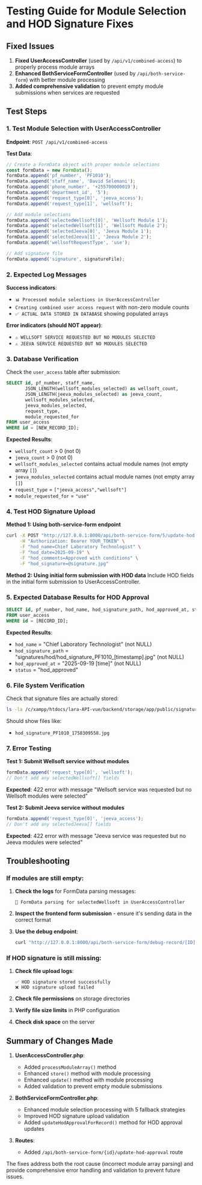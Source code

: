 # Testing Guide for Module Selection and HOD Signature Fixes

## Fixed Issues

1. **Fixed UserAccessController** (used by `/api/v1/combined-access`) to properly process module arrays
2. **Enhanced BothServiceFormController** (used by `/api/both-service-form`) with better module processing
3. **Added comprehensive validation** to prevent empty module submissions when services are requested

## Test Steps

### 1. Test Module Selection with UserAccessController

**Endpoint**: `POST /api/v1/combined-access`

**Test Data**:
```javascript
// Create a FormData object with proper module selections
const formData = new FormData();
formData.append('pf_number', 'PF1010');
formData.append('staff_name', 'David Selemani');  
formData.append('phone_number', '+255700000019');
formData.append('department_id', '5');
formData.append('request_type[0]', 'jeeva_access');
formData.append('request_type[1]', 'wellsoft');

// Add module selections
formData.append('selectedWellsoft[0]', 'Wellsoft Module 1');
formData.append('selectedWellsoft[1]', 'Wellsoft Module 2');
formData.append('selectedJeeva[0]', 'Jeeva Module 1');
formData.append('selectedJeeva[1]', 'Jeeva Module 2');
formData.append('wellsoftRequestType', 'use');

// Add signature file
formData.append('signature', signatureFile);
```

### 2. Expected Log Messages

**Success indicators**:
- `📊 Processed module selections in UserAccessController`
- `Creating combined user access request` with non-zero module counts
- `✅ ACTUAL DATA STORED IN DATABASE` showing populated arrays

**Error indicators (should NOT appear)**:
- `⚠️ WELLSOFT SERVICE REQUESTED BUT NO MODULES SELECTED`  
- `⚠️ JEEVA SERVICE REQUESTED BUT NO MODULES SELECTED`

### 3. Database Verification

Check the `user_access` table after submission:

```sql
SELECT id, pf_number, staff_name,
       JSON_LENGTH(wellsoft_modules_selected) as wellsoft_count,
       JSON_LENGTH(jeeva_modules_selected) as jeeva_count,
       wellsoft_modules_selected,
       jeeva_modules_selected,
       request_type,
       module_requested_for
FROM user_access 
WHERE id = [NEW_RECORD_ID];
```

**Expected Results**:
- `wellsoft_count` > 0 (not 0)
- `jeeva_count` > 0 (not 0) 
- `wellsoft_modules_selected` contains actual module names (not empty array `[]`)
- `jeeva_modules_selected` contains actual module names (not empty array `[]`)
- `request_type` = `["jeeva_access","wellsoft"]`
- `module_requested_for` = `"use"`

### 4. Test HOD Signature Upload

**Method 1: Using both-service-form endpoint**
```bash
curl -X POST "http://127.0.0.1:8000/api/both-service-form/5/update-hod-approval" \
     -H "Authorization: Bearer YOUR_TOKEN" \
     -F "hod_name=Chief Laboratory Technologist" \
     -F "hod_date=2025-09-19" \
     -F "hod_comments=Approved with conditions" \
     -F "hod_signature=@signature.jpg"
```

**Method 2: Using initial form submission with HOD data**
Include HOD fields in the initial form submission to UserAccessController.

### 5. Expected Database Results for HOD Approval

```sql
SELECT id, pf_number, hod_name, hod_signature_path, hod_approved_at, status
FROM user_access 
WHERE id = [RECORD_ID];
```

**Expected Results**:
- `hod_name` = "Chief Laboratory Technologist" (not NULL)
- `hod_signature_path` = "signatures/hod/hod_signature_PF1010_[timestamp].jpg" (not NULL)
- `hod_approved_at` = "2025-09-19 [time]" (not NULL)
- `status` = "hod_approved"

### 6. File System Verification

Check that signature files are actually stored:

```bash
ls -la /c/xampp/htdocs/lara-API-vue/backend/storage/app/public/signatures/hod/
```

Should show files like:
- `hod_signature_PF1010_1758309558.jpg`

### 7. Error Testing

**Test 1: Submit Wellsoft service without modules**
```javascript
formData.append('request_type[0]', 'wellsoft');
// Don't add any selectedWellsoft[] fields
```

**Expected**: 422 error with message "Wellsoft service was requested but no Wellsoft modules were selected"

**Test 2: Submit Jeeva service without modules**
```javascript  
formData.append('request_type[0]', 'jeeva_access');
// Don't add any selectedJeeva[] fields
```

**Expected**: 422 error with message "Jeeva service was requested but no Jeeva modules were selected"

## Troubleshooting

### If modules are still empty:

1. **Check the logs** for FormData parsing messages:
   ```
   🔄 FormData parsing for selectedWellsoft in UserAccessController
   ```

2. **Inspect the frontend form submission** - ensure it's sending data in the correct format

3. **Use the debug endpoint**:
   ```bash
   curl "http://127.0.0.1:8000/api/both-service-form/debug-record/[ID]"
   ```

### If HOD signature is still missing:

1. **Check file upload logs**:
   ```
   ✅ HOD signature stored successfully
   ❌ HOD signature upload failed
   ```

2. **Check file permissions** on storage directories

3. **Verify file size limits** in PHP configuration

4. **Check disk space** on the server

## Summary of Changes Made

1. **UserAccessController.php**:
   - Added `processModuleArray()` method 
   - Enhanced `store()` method with module processing
   - Enhanced `update()` method with module processing
   - Added validation to prevent empty module submissions

2. **BothServiceFormController.php**:
   - Enhanced module selection processing with 5 fallback strategies
   - Improved HOD signature upload validation
   - Added `updateHodApprovalForRecord()` method for HOD approval updates

3. **Routes**:
   - Added `/api/both-service-form/{id}/update-hod-approval` route

The fixes address both the root cause (incorrect module array parsing) and provide comprehensive error handling and validation to prevent future issues.
